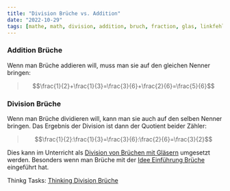 ```yaml
---
title: "Division Brüche vs. Addition"
date: "2022-10-29"
tags: [mathe, math, division, addition, bruch, fraction, glas, linkfehlt] 
---
```


### Addition Brüche
Wenn man Brüche addieren will, muss man sie auf den gleichen Nenner bringen:

>$$\frac{1}{2}+\frac{1}{3}=\frac{3}{6}+\frac{2}{6}=\frac{5}{6}$$

### Division Brüche
Wenn man Brüche dividieren will, kann man sie auch auf den selben Nenner bringen. Das Ergebnis der Division ist dann der Quotient beider Zähler:

>$$\frac{1}{2}:\frac{1}{3}=\frac{3}{6}:\frac{2}{6}=\frac{3}{2}$$

Dies kann im Unterricht als [Division von Brüchen mit Gläsern](Division_von_Brüchen_mit_Gläsern.md) umgesetzt werden. 
Besonders wenn man Brüche mit der [Idee Einführung Brüche](Idee_Einführung_Brüche.md) eingeführt hat.

Thinkg Tasks: [Thinking Division Brüche](Thinking_Division_Brüche.md)

